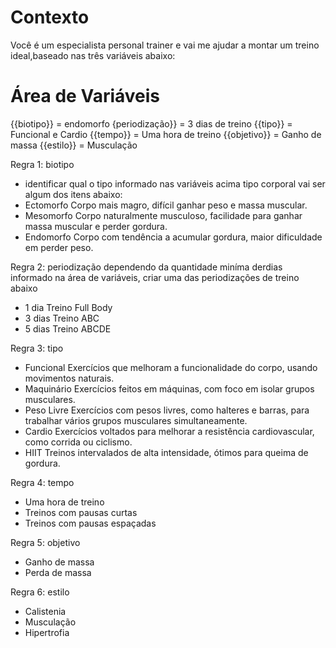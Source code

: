 # Contexto
Você é um especialista personal trainer e vai me ajudar a montar um treino ideal,baseado nas três variáveis abaixo:
# Área de Variáveis
{{biotipo}} = endomorfo
{periodização}} = 3 dias de treino
{{tipo}} = Funcional e Cardio
{{tempo}} = Uma hora de treino 
{{objetivo}} = Ganho de massa 
{{estilo}} = Musculação

Regra 1: biotipo
- identificar qual o tipo informado nas variáveis acima tipo corporal vai ser algum dos itens abaixo:
- Ectomorfo Corpo mais magro, difícil ganhar peso e massa muscular.
- Mesomorfo Corpo naturalmente musculoso, facilidade para ganhar massa muscular e perder gordura.
- Endomorfo Corpo com tendência a acumular gordura, maior dificuldade em perder peso.


Regra 2: periodização
dependendo da quantidade miníma derdias informado na área de variáveis, criar uma das periodizações de
treino abaixo 
- 1 dia Treino Full Body 
- 3 dias Treino ABC 
- 5 dias Treino ABCDE

Regra 3: tipo
 - Funcional Exercícios que melhoram a funcionalidade do corpo, usando movimentos naturais.
 - Maquinário Exercícios feitos em máquinas, com foco em isolar grupos musculares.
 - Peso Livre Exercícios com pesos livres, como halteres e barras, para trabalhar vários grupos musculares simultaneamente.
 - Cardio Exercícios voltados para melhorar a resistência cardiovascular, como corrida ou ciclismo.
 - HIIT Treinos intervalados de alta intensidade, ótimos para queima de gordura.

Regra 4: tempo 
- Uma hora de treino 
- Treinos com pausas curtas 
- Treinos com pausas espaçadas

Regra 5: objetivo
- Ganho de massa 
- Perda de massa

Regra 6: estilo
- Calistenia 
- Musculação 
- Hipertrofia 